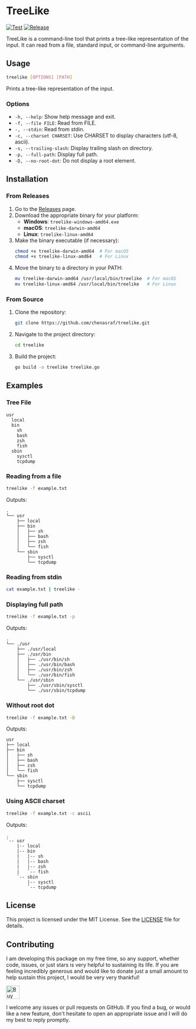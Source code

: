 # TreeLike

[![Test](https://github.com/chenasraf/treelike/actions/workflows/test.yml/badge.svg)](https://github.com/chenasraf/treelike/actions/workflows/test.yml) [![Release](https://github.com/chenasraf/treelike/actions/workflows/release.yml/badge.svg)](https://github.com/chenasraf/treelike/actions/workflows/test.yml)

TreeLike is a command-line tool that prints a tree-like representation of the input. It can read
from a file, standard input, or command-line arguments.

## Usage

```sh
treelike [OPTIONS] [PATH]
```

Prints a tree-like representation of the input.

### Options

- `-h, --help`: Show help message and exit.
- `-f, --file FILE`: Read from FILE.
- `-, --stdin`: Read from stdin.
- `-c, --charset CHARSET`: Use CHARSET to display characters (utf-8, ascii).
- `-s, --trailing-slash`: Display trailing slash on directory.
- `-p, --full-path`: Display full path.
- `-D, --no-root-dot`: Do not display a root element.

## Installation

### From Releases

1. Go to the [Releases](https://github.com/chenasraf/treelike/releases) page.
2. Download the appropriate binary for your platform:
   - **Windows**: `treelike-windows-amd64.exe`
   - **macOS**: `treelike-darwin-amd64`
   - **Linux**: `treelike-linux-amd64`
3. Make the binary executable (if necessary):
   ```sh
   chmod +x treelike-darwin-amd64  # For macOS
   chmod +x treelike-linux-amd64   # For Linux
   ```
4. Move the binary to a directory in your PATH:
   ```sh
   mv treelike-darwin-amd64 /usr/local/bin/treelike  # For macOS
   mv treelike-linux-amd64 /usr/local/bin/treelike   # For Linux
   ```

### From Source

1. Clone the repository:
   ```sh
   git clone https://github.com/chenasraf/treelike.git
   ```
2. Navigate to the project directory:
   ```sh
   cd treelike
   ```
3. Build the project:
   ```sh
   go build -o treelike treelike.go
   ```

## Examples

### Tree File

```
usr
  local
  bin
    sh
    bash
    zsh
    fish
  sbin
    sysctl
    tcpdump
```

### Reading from a file

```sh
treelike -f example.txt
```

Outputs:

```
.
└── usr
    ├── local
    ├── bin
    │   ├── sh
    │   ├── bash
    │   ├── zsh
    │   └── fish
    └── sbin
        ├── sysctl
        └── tcpdump
```


### Reading from stdin

```sh
cat example.txt | treelike -
```

### Displaying full path

```sh
treelike -f example.txt -p
```

Outputs:

```
.
└── ./usr
    ├── ./usr/local
    ├── ./usr/bin
    │   ├── ./usr/bin/sh
    │   ├── ./usr/bin/bash
    │   ├── ./usr/bin/zsh
    │   └── ./usr/bin/fish
    └── ./usr/sbin
        ├── ./usr/sbin/sysctl
        └── ./usr/sbin/tcpdump
```

### Without root dot

```sh
treelike -f example.txt -D
```

Outputs:

```
usr
├── local
├── bin
│   ├── sh
│   ├── bash
│   ├── zsh
│   └── fish
└── sbin
    ├── sysctl
    └── tcpdump
```

### Using ASCII charset

```sh
treelike -f example.txt -c ascii
```

Outputs:

```
.
`-- usr
    |-- local
    |-- bin
    |   |-- sh
    |   |-- bash
    |   |-- zsh
    |   `-- fish
    `-- sbin
        |-- sysctl
        `-- tcpdump
```

## License

This project is licensed under the MIT License. See the [LICENSE](LICENSE) file for details.

## Contributing

I am developing this package on my free time, so any support, whether code, issues, or just stars is
very helpful to sustaining its life. If you are feeling incredibly generous and would like to donate
just a small amount to help sustain this project, I would be very very thankful!

<a href='https://ko-fi.com/casraf' target='_blank'>
  <img height='36' style='border:0px;height:36px;'
    src='https://cdn.ko-fi.com/cdn/kofi1.png?v=3'
    alt='Buy Me a Coffee at ko-fi.com' />
</a>

I welcome any issues or pull requests on GitHub. If you find a bug, or would like a new feature,
don't hesitate to open an appropriate issue and I will do my best to reply promptly.
